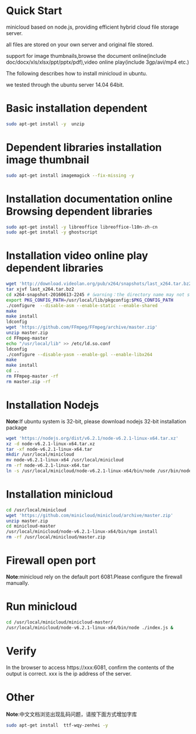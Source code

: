 # Quick Start

minicloud based on node.js, providing efficient hybrid cloud file storage server.

all files are stored on your own server and original file stored.

support for image thumbnails,browse the document online(include doc/docx/xls/xlsx/ppt/pptx/pdf),video online play(include 3gp/avi/mp4 etc.)

The following describes how to install minicloud in ubuntu.

we tested through the ubuntu server 14.04 64bit.


# Basic installation dependent
```bash 
sudo apt-get install -y  unzip
```
# Dependent libraries installation image thumbnail

```bash
sudo apt-get install imagemagick --fix-missing -y
```

# Installation documentation online Browsing dependent libraries
```bash 
sudo apt-get install -y libreoffice libreoffice-l10n-zh-cn
sudo apt-get install -y ghostscript 
```

# Installation video online play dependent libraries
```bash
wget 'http://download.videolan.org/pub/x264/snapshots/last_x264.tar.bz2'
tar xjvf last_x264.tar.bz2 
cd x264-snapshot-20160613-2245 #（warning：the directory name may not same as this guide）
export PKG_CONFIG_PATH=/usr/local/lib/pkgconfig:$PKG_CONFIG_PATH
./configure  --disable-asm --enable-static --enable-shared 
make
make install
ldconfig
wget 'https://github.com/FFmpeg/FFmpeg/archive/master.zip'
unzip master.zip
cd FFmpeg-master
echo "/usr/local/lib" >> /etc/ld.so.conf
ldconfig
./configure --disable-yasm --enable-gpl --enable-libx264
make
make install
cd ..
rm FFmpeg-master -rf
rm master.zip -rf
```

# Installation Nodejs 

__Note__:If ubuntu system is 32-bit, please download nodejs 32-bit installation package

```bash
wget 'https://nodejs.org/dist/v6.2.1/node-v6.2.1-linux-x64.tar.xz'
xz -d node-v6.2.1-linux-x64.tar.xz
tar -xf node-v6.2.1-linux-x64.tar
mkdir /usr/local/minicloud
mv node-v6.2.1-linux-x64 /usr/local/minicloud
rm -rf node-v6.2.1-linux-x64.tar
ln -s /usr/local/minicloud/node-v6.2.1-linux-x64/bin/node /usr/bin/node
```

# Installation minicloud

```bash
cd /usr/local/minicloud
wget 'https://github.com/minicloud/minicloud/archive/master.zip'
unzip master.zip
cd minicloud-master
/usr/local/minicloud/node-v6.2.1-linux-x64/bin/npm install
rm -rf /usr/local/minicloud/master.zip
```

# Firewall open port

__Note__:minicloud rely on the default port 6081.Please configure the firewall manually.

# Run minicloud
```bash
cd /usr/local/minicloud/minicloud-master/
/usr/local/minicloud/node-v6.2.1-linux-x64/bin/node ./index.js &
```

# Verify

In the browser to access https://xxx:6081, confirm the contents of the output is correct. xxx is the ip address of the server.

# Other

__Note__:中文文档浏览出现乱码问题，请按下面方式增加字库
```bash
sudo apt-get install  ttf-wqy-zenhei -y
```
